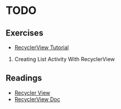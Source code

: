TODO
======

## Exercises 

* [RecyclerView Tutorial](https://www.raywenderlich.com/126528/android-recyclerview-tutorial)
1. Creating List Activity With RecyclerView

## Readings
* [Recycler View](https://developer.android.com/guide/topics/ui/layout/recyclerview.html)
* [RecyclerView Doc](https://developer.android.com/reference/android/support/v7/widget/RecyclerView.html)
